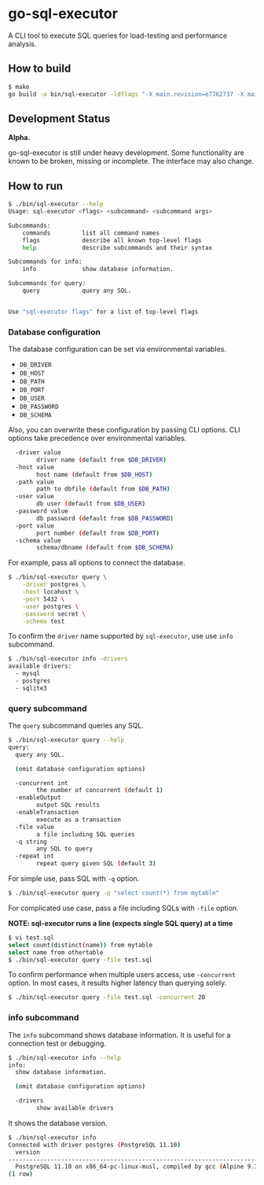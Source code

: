 # go-sql-executor

A CLI tool to execute SQL queries for load-testing and performance analysis.

## How to build

```bash
$ make
go build -o bin/sql-executor -ldflags "-X main.revision=e7762737 -X main.buildTime=2021-04-21T12:43:14Z" cmd/executor/main.go
```

## Development Status

**Alpha.**

go-sql-executor is still under heavy development. Some functionality are known to be broken, missing or incomplete. The interface may also change.

## How to run

```bash
$ ./bin/sql-executor --help
Usage: sql-executor <flags> <subcommand> <subcommand args>

Subcommands:
    commands         list all command names
    flags            describe all known top-level flags
    help             describe subcommands and their syntax

Subcommands for info:
    info             show database information.

Subcommands for query:
    query            query any SQL.


Use "sql-executor flags" for a list of top-level flags
```

### Database configuration

The database configuration can be set via environmental variables.

* `DB_DRIVER`
* `DB_HOST`
* `DB_PATH`
* `DB_PORT`
* `DB_USER`
* `DB_PASSWORD`
* `DB_SCHEMA`

Also, you can overwrite these configuration by passing CLI options. CLI options take precedence over environmental variables.

```bash
  -driver value
        driver name (default from $DB_DRIVER)
  -host value
        host name (default from $DB_HOST)
  -path value
        path to dbfile (default from $DB_PATH)
  -user value
        db user (default from $DB_USER)
  -password value
        db password (default from $DB_PASSWORD)
  -port value
        port number (default from $DB_PORT)
  -schema value
        schema/dbname (default from $DB_SCHEMA)
```

For example, pass all options to connect the database.

```bash
$ ./bin/sql-executor query \
    -driver postgres \
    -host locahost \
    -port 5432 \
    -user postgres \
    -password secret \
    -schema test
```

To confirm the `driver` name supported by `sql-executor`, use use `info` subcommand.

```bash
$ ./bin/sql-executor info -drivers
available drivers:
  - mysql
  - postgres
  - sqlite3
```

### query subcommand

The `query` subcommand queries any SQL.

```bash
$ ./bin/sql-executor query --help
query:
  query any SQL.

  (omit database configuration options)

  -concurrent int
        the number of concurrent (default 1)
  -enableOutput
        output SQL results
  -enableTransaction
        execute as a transaction
  -file value
        a file including SQL queries
  -q string
        any SQL to query
  -repeat int
        repeat query given SQL (default 3)
```

For simple use, pass SQL with `-q` option.

```bash
$ ./bin/sql-executor query -q "select count(*) from mytable"
```

For complicated use case, pass a file including SQLs with `-file` option.

**NOTE: sql-executor runs a line (expects single SQL query) at a time**

```bash
$ vi test.sql
select count(distinct(name)) from mytable
select name from othertable
$ ./bin/sql-executor query -file test.sql
```

To confirm performance when multiple users access, use `-concurrent` option. In most cases, it results higher latency than querying solely.

```bash
$ ./bin/sql-executor query -file test.sql -concurrent 20
```

### info subcommand

The `info` subcommand shows database information. It is useful for a connection test or debugging.

```bash
$ ./bin/sql-executor info --help
info:
  show database information.

  (omit database configuration options)

  -drivers
        show available drivers
```

It shows the database version.

```bash
$ ./bin/sql-executor info
Connected with driver postgres (PostgreSQL 11.10)
  version
-----------------------------------------------------------------------------------------
  PostgreSQL 11.10 on x86_64-pc-linux-musl, compiled by gcc (Alpine 9.3.0) 9.3.0, 64-bit
(1 row)
```

